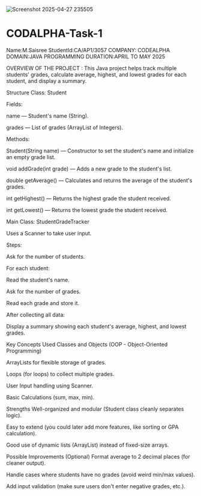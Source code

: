 ![Screenshot 2025-04-27 235505](https://github.com/user-attachments/assets/a6dae818-8882-429c-9ae2-df6145419d89)
# CODALPHA-Task-1
Name:M.Saisree
StudentId:CA/AP1/3057
COMPANY: CODEALPHA
DOMAIN:JAVA PROGRAMMING
DURATION:APRIL TO MAY 2025

OVERVIEW OF THE PROJECT :
This Java project helps track multiple students' grades, calculate average, highest, and lowest grades for each student, and display a summary.

Structure
Class: Student

Fields:

name — Student's name (String).

grades — List of grades (ArrayList of Integers).

Methods:

Student(String name) — Constructor to set the student's name and initialize an empty grade list.

void addGrade(int grade) — Adds a new grade to the student's list.

double getAverage() — Calculates and returns the average of the student's grades.

int getHighest() — Returns the highest grade the student received.

int getLowest() — Returns the lowest grade the student received.

Main Class: StudentGradeTracker

Uses a Scanner to take user input.

Steps:

Ask for the number of students.

For each student:

Read the student's name.

Ask for the number of grades.

Read each grade and store it.

After collecting all data:

Display a summary showing each student's average, highest, and lowest grades.

 Key Concepts Used
Classes and Objects (OOP - Object-Oriented Programming)

ArrayLists for flexible storage of grades.

Loops (for loops) to collect multiple grades.

User Input handling using Scanner.

Basic Calculations (sum, max, min).

 Strengths
Well-organized and modular (Student class cleanly separates logic).

Easy to extend (you could later add more features, like sorting or GPA calculation).

Good use of dynamic lists (ArrayList) instead of fixed-size arrays.

 Possible Improvements (Optional)
Format average to 2 decimal places (for cleaner output).

Handle cases where students have no grades (avoid weird min/max values).

Add input validation (make sure users don't enter negative grades, etc.).



